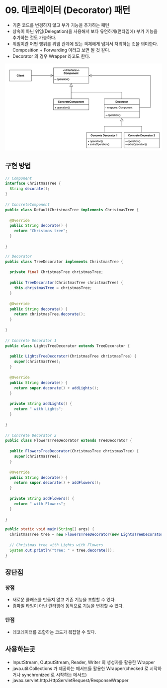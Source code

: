 # 09. 데코레이터 (Decorator) 패턴

- 기존 코드를 변경하지 않고 부가 기능을 추가하는 패턴
- 상속이 아닌 위임(Delegation)을 사용해서 보다 유연하게(런타임에) 부가 기능을 추가하는 것도 가능하다.
- 위임이란 어떤 행위를 위임 관계에 있는 객체에게 넘겨서 처리하는 것을 의미한다. Composition + Forwarding 이라고 보면 될 것 같다.
- Decorator 의 경우 Wrapper 라고도 한다.

![09.png](../images/09.png)

## 구현 방법

```java
// Component
interface ChristmasTree {
  String decorate();
}

// ConcreteComponent
public class DefaultChristmasTree implements ChristmasTree {
  
  @Override
  public String decorate() {
    return "Christmas tree";
  }
  
}
```

```java
// Decorator
public class TreeDecorator implements ChristmasTree {
  
  private final ChristmasTree christmasTree;

  public TreeDecorator(ChristmasTree christmasTree) {
    this.christmasTree = christmasTree;
  }

  @Override
  public String decorate() {
    return christmasTree.decorate();
  }
  
}

// Concrete Decorator 1
public class LightsTreeDecorator extends TreeDecorator {

  public LightsTreeDecorator(ChristmasTree christmasTree) {
    super(christmasTree);
  }
  
  @Override
  public String decorate() {
    return super.decorate() + addLights();
  }

  private String addLights() {
    return " with Lights";
  }
  
}

// Concrete Decorator 2
public class FlowersTreeDecorator extends TreeDecorator {

  public FlowersTreeDecorator(ChristmasTree christmasTree) {
    super(christmasTree);
  }

  @Override
  public String decorate() {
    return super.decorate() + addFlowers();
  }

  private String addFlowers() {
    return " with Flowers";
  }
  
}
```

```java
public static void main(String[] args) {
  ChristmasTree tree = new FlowersTreeDecorator(new LightsTreeDecorator(new DefaultChristmasTree()));

  // Christmas tree with Lights with Flowers 
  System.out.println("tree: " + tree.decorate()); 
}
```

## 장단점

### 장점

- 새로운 클래스를 만들지 않고 기존 기능을 조합할 수 있다.
- 컴파일 타임이 아닌 런타임에 동적으로 기능을 변경할 수 있다.

### 단점

- 데코레이터를 조합하는 코드가 복잡할 수 있다.

## 사용하는곳

- InputStream, OutputStream, Reader, Writer 의 생성자를 활용한 Wrapper
- java.util.Collections 가 제공하는 메서드들 활용한 Wrapper(checked 로 시작하거나 synchronized 로 시작하는 메서드)
- javax.servlet.http.HttpServletRequest/ResponseWrapper

